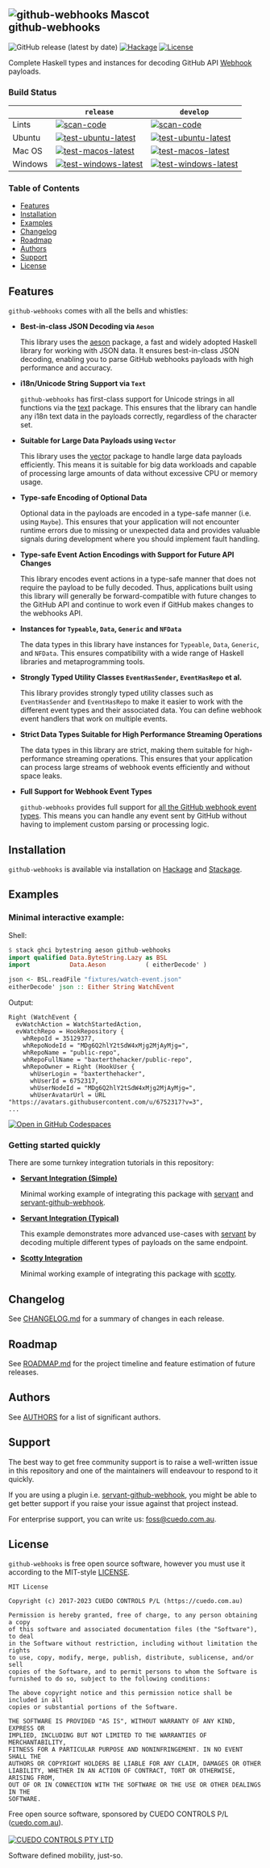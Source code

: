 ![github-webhooks Mascot](./doc/github-webhooks-mascot-248.svg) \
github-webhooks
---------------

![GitHub release (latest by date)](https://img.shields.io/github/v/release/cuedo/github-webhooks)
[![Hackage](https://img.shields.io/hackage/v/github-webhooks.svg)](https://hackage.haskell.org/package/github-webhooks)
[![License](https://img.shields.io/github/license/cuedo/github-webhooks.svg)](#license)

Complete Haskell types and instances for decoding GitHub API [Webhook] payloads.

### Build Status

|             | `release` | `develop` |
|-------------|---------|----------|
| Lints  | [![scan-code](https://github.com/cuedo/github-webhooks/actions/workflows/scan-code.yml/badge.svg?branch=release)](https://github.com/cuedo/github-webhooks/actions/workflows/scan-code.yml) | [![scan-code](https://github.com/cuedo/github-webhooks/actions/workflows/scan-code.yml/badge.svg?branch=develop)](https://github.com/cuedo/github-webhooks/actions/workflows/scan-code.yml) |
| Ubuntu | [![test-ubuntu-latest](https://github.com/cuedo/github-webhooks/actions/workflows/test-ubuntu-latest.yml/badge.svg?branch=release)](https://github.com/cuedo/github-webhooks/actions/workflows/test-ubuntu-latest.yml) | [![test-ubuntu-latest](https://github.com/cuedo/github-webhooks/actions/workflows/test-ubuntu-latest.yml/badge.svg?branch=develop)](https://github.com/cuedo/github-webhooks/actions/workflows/test-ubuntu-latest.yml) |
| Mac OS | [![test-macos-latest](https://github.com/cuedo/github-webhooks/actions/workflows/test-macos-latest.yml/badge.svg?branch=release)](https://github.com/cuedo/github-webhooks/actions/workflows/test-macos-latest.yml) | [![test-macos-latest](https://github.com/cuedo/github-webhooks/actions/workflows/test-macos-latest.yml/badge.svg?branch=develop)](https://github.com/cuedo/github-webhooks/actions/workflows/test-macos-latest.yml) |
| Windows | [![test-windows-latest](https://github.com/cuedo/github-webhooks/actions/workflows/test-windows-latest.yml/badge.svg?branch=release)](https://github.com/cuedo/github-webhooks/actions/workflows/test-windows-latest.yml) | [![test-windows-latest](https://github.com/cuedo/github-webhooks/actions/workflows/test-windows-latest.yml/badge.svg?branch=develop)](https://github.com/cuedo/github-webhooks/actions/workflows/test-windows-latest.yml) |

### Table of Contents

* [Features](#features)
* [Installation](#installation)
* [Examples](#examples)
* [Changelog](#changelog)
* [Roadmap](#roadmap)
* [Authors](#authors)
* [Support](#support)
* [License](#license)

## Features
`github-webhooks` comes with all the bells and whistles:

* **Best-in-class JSON Decoding via `Aeson`**

  This library uses the [aeson] package, a fast and widely adopted Haskell library for working with JSON data. It ensures best-in-class JSON decoding, enabling you to parse GitHub webhooks payloads with high performance and accuracy.

* **i18n/Unicode String Support via `Text`**

  `github-webhooks` has first-class support for Unicode strings in all functions via the [text] package. This ensures that the library can handle any i18n text data in the payloads correctly, regardless of the character set.

* **Suitable for Large Data Payloads using `Vector`**

  This library uses the [vector] package to handle large data payloads efficiently. This means it is suitable for big data workloads and capable of processing large amounts of data without excessive CPU or memory usage.

* **Type-safe Encoding of Optional Data**

  Optional data in the payloads are encoded in a type-safe manner (i.e. using `Maybe`). This ensures that your application will not encounter runtime errors due to missing or unexpected data and provides valuable signals during development where you should implement fault handling.

* **Type-safe Event Action Encodings with Support for Future API Changes**

  This library encodes event actions in a type-safe manner that does not require the payload to be fully decoded. Thus, applications built using this library will generally be forward-compatible with future changes to the GitHub API and continue to work even if GitHub makes changes to the webhooks API.

* **Instances for `Typeable`, `Data`, `Generic` and `NFData`**

  The data types in this library have instances for `Typeable`, `Data`, `Generic`, and `NFData`. This ensures compatibility with a wide range of Haskell libraries and metaprogramming tools.

* **Strongly Typed Utility Classes `EventHasSender`, `EventHasRepo` et al.**

  This library provides strongly typed utility classes such as `EventHasSender` and `EventHasRepo` to make it easier to work with the different event types and their associated data. You can define webhook event handlers that work on multiple events.

* **Strict Data Types Suitable for High Performance Streaming Operations**

  The data types in this library are strict, making them suitable for high-performance streaming operations. This ensures that your application can process large streams of webhook events efficiently and without space leaks.

* **Full Support for Webhook Event Types**

  `github-webhooks` provides full support for [all the GitHub webhook event types](https://developer.github.com/v3/activity/events/types/#event-types--payloads). This means you can handle any event sent by GitHub without having to implement custom parsing or processing logic.

## Installation
`github-webhooks` is available via installation on [Hackage](https://hackage.haskell.org/package/github-webhooks) and [Stackage](https://www.stackage.org/package/github-webhooks).

## Examples

### Minimal interactive example:

Shell:
```hs
$ stack ghci bytestring aeson github-webhooks
import qualified Data.ByteString.Lazy as BSL
import           Data.Aeson           ( eitherDecode' )

json <- BSL.readFile "fixtures/watch-event.json"
eitherDecode' json :: Either String WatchEvent
```

Output:
```
Right (WatchEvent {
  evWatchAction = WatchStartedAction,
  evWatchRepo = HookRepository {
    whRepoId = 35129377,
    whRepoNodeId = "MDg6Q2hlY2tSdW4xMjg2MjAyMjg=",
    whRepoName = "public-repo",
    whRepoFullName = "baxterthehacker/public-repo",
    whRepoOwner = Right (HookUser {
      whUserLogin = "baxterthehacker",
      whUserId = 6752317,
      whUserNodeId = "MDg6Q2hlY2tSdW4xMjg2MjAyMjg=",
      whUserAvatarUrl = URL "https://avatars.githubusercontent.com/u/6752317?v=3",
...
```
[![Open in GitHub Codespaces](https://github.com/codespaces/badge.svg)](https://codespaces.new/cuedo/github-webhooks)

### Getting started quickly
There are some turnkey integration tutorials in this repository:

* **[Servant Integration (Simple)](./examples/servant-simple#readme)**

  Minimal working example of integrating this package with [servant] and [servant-github-webhook].

* **[Servant Integration (Typical)](./examples/servant#readme)**

  This example demonstrates more advanced use-cases with [servant] by decoding multiple different types of payloads on the same endpoint.

* **[Scotty Integration](./examples/scotty#readme)**

  Minimal working example of integrating this package with [scotty].

## Changelog
See [CHANGELOG.md](./CHANGELOG.md) for a summary of changes in each release.

## Roadmap
See [ROADMAP.md](./ROADMAP.md) for the project timeline and feature estimation of future releases.

## Authors
See [AUTHORS](./AUTHORS) for a list of significant authors.

## Support
The best way to get free community support is to raise a well-written issue in this repository and one of the maintainers will endeavour to respond to it quickly.

If you are using a plugin i.e. [servant-github-webhook](https://github.com/tsani/servant-github-webhook), you might be able to get better support if you raise your issue against that project instead.

For enterprise support, you can write us: [foss@cuedo.com.au](mailto:foss@cuedo.com.au).

## License
`github-webhooks` is free open source software, however you must use it according to the MIT-style [LICENSE](./LICENSE).

    MIT License

    Copyright (c) 2017-2023 CUEDO CONTROLS P/L (https://cuedo.com.au)

    Permission is hereby granted, free of charge, to any person obtaining a copy
    of this software and associated documentation files (the "Software"), to deal
    in the Software without restriction, including without limitation the rights
    to use, copy, modify, merge, publish, distribute, sublicense, and/or sell
    copies of the Software, and to permit persons to whom the Software is
    furnished to do so, subject to the following conditions:

    The above copyright notice and this permission notice shall be included in all
    copies or substantial portions of the Software.

    THE SOFTWARE IS PROVIDED "AS IS", WITHOUT WARRANTY OF ANY KIND, EXPRESS OR
    IMPLIED, INCLUDING BUT NOT LIMITED TO THE WARRANTIES OF MERCHANTABILITY,
    FITNESS FOR A PARTICULAR PURPOSE AND NONINFRINGEMENT. IN NO EVENT SHALL THE
    AUTHORS OR COPYRIGHT HOLDERS BE LIABLE FOR ANY CLAIM, DAMAGES OR OTHER
    LIABILITY, WHETHER IN AN ACTION OF CONTRACT, TORT OR OTHERWISE, ARISING FROM,
    OUT OF OR IN CONNECTION WITH THE SOFTWARE OR THE USE OR OTHER DEALINGS IN THE
    SOFTWARE.

Free open source software, sponsored by CUEDO CONTROLS P/L ([cuedo.com.au](https://cuedo.com.au)). \
\
<a href="https://cuedo.com.au" rel="sponsor">![CUEDO CONTROLS PTY LTD](./doc/cuedo-color-256.svg)</a>

Software defined mobility, just-so.

[Webhook]: https://developer.github.com/webhooks/

[aeson]: https://www.stackage.org/package/aeson
[text]: https://www.stackage.org/package/text
[vector]: https://www.stackage.org/package/vector
[servant]: https://www.stackage.org/package/github-webhooks
[servant-github-webhook]: https://www.stackage.org/package/servant-github-webhook
[scotty]: https://www.stackage.org/package/scotty
